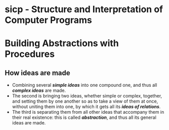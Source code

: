 # sicp - Structure and Interpretation of Computer Programs
# Building Abstractions with Procedures
## How ideas are made
- Combining several **_simple ideas_** into one compound one, and thus all **_complex ideas_** are made.
- The second is bringing two ideas, whether simple or complex, together, and setting them by one another so as to take a view of them at once, without uniting them into one, by which it gets all its **_ideas of relations_**.
- The third is separating them from all other ideas that accompany them in their real existence: this is called **_abstraction_**, and thus all its general ideas are made.

